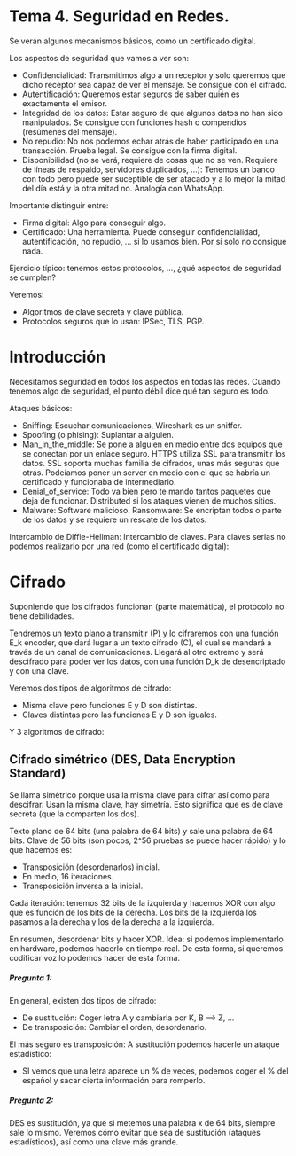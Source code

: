 # Tema 4. Seguridad en Redes.

Se verán algunos mecanismos básicos, como un certificado digital.

Los aspectos de seguridad que vamos a ver son: 
- Confidencialidad: Transmitimos algo a un receptor y solo queremos que dicho receptor sea capaz de ver el mensaje.
    Se consigue con el cifrado.
- Autentificación: Queremos estar seguros de saber quién es exactamente el emisor.
- Integridad de los datos: Estar seguro de que algunos datos no han sido manipulados.
    Se consigue con funciones hash o compendios (resúmenes del mensaje).
- No repudio: No nos podemos echar atrás de haber participado en una transacción. Prueba legal.
    Se consigue con la firma digital.
- Disponibilidad (no se verá, requiere de cosas que no se ven. Requiere de líneas de respaldo, servidores duplicados, ...): 
    Tenemos un banco con todo pero puede ser suceptible de ser atacado y a lo mejor la mitad del día está y la otra mitad no.
    Analogía con WhatsApp.

Importante distinguir entre:
- Firma digital: Algo para conseguir algo.
- Certificado: Una herramienta. Puede conseguir confidencialidad, autentificación, no repudio, ... si lo usamos bien. Por sí solo no consigue nada.

Ejercicio típico: tenemos estos protocolos, ..., ¿qué aspectos de seguridad se cumplen?

Veremos:
- Algoritmos de clave secreta y clave pública.
- Protocolos seguros que lo usan: IPSec, TLS, PGP.

# Introducción
Necesitamos seguridad en todos los aspectos en todas las redes.
Cuando tenemos algo de seguridad, el punto débil dice qué tan seguro es todo.

Ataques básicos:
- Sniffing: Escuchar comunicaciones, Wireshark es un sniffer.
- Spoofing (o phising): Suplantar a alguien.
- Man_in_the_middle: Se pone a alguien en medio entre dos equipos que se conectan por un enlace seguro.
    HTTPS utiliza SSL para transmitir los datos. SSL soporta muchas familia de cifrados, unas más seguras que otras.
    Podeíamos poner un server en medio con el que se habría un certificado y funcionaba de intermediario.
- Denial_of_service: Todo va bien pero te mando tantos paquetes que deja de funcionar. Distributed si los ataques vienen de muchos sitios.
- Malware: Software malicioso.
    Ransomware: Se encriptan todos o parte de los datos y se requiere un rescate de los datos.

Intercambio de Diffie-Hellman: Intercambio de claves.
Para claves serias no podemos realizarlo por una red (como el certificado digital):

# Cifrado
Suponiendo que los cifrados funcionan (parte matemática), el protocolo no tiene debilidades.

Tendremos un texto plano a transmitir (P) y lo cifraremos con una función E_k encoder, que dará lugar a un texto cifrado (C), el cual se mandará a través de un canal de comunicaciones.
Llegará al otro extremo y será descifrado para poder ver los datos, con una función D_k de desencriptado y con una clave.

Veremos dos tipos de algoritmos de cifrado:
- Misma clave pero funciones E y D son distintas.
- Claves distintas pero las funciones E y D son iguales.

Y 3 algoritmos de cifrado:

## Cifrado simétrico (DES, Data Encryption Standard)
Se llama simétrico porque usa la misma clave para cifrar así como para descifrar. Usan la misma clave, hay simetría. 
Esto significa que es de clave secreta (que la comparten los dos).

Texto plano de 64 bits (una palabra de 64 bits) y sale una palabra de 64 bits.
Clave de 56 bits (son pocos, 2^56 pruebas se puede hacer rápido) y lo que hacemos es:
- Transposición (desordenarlos) inicial.
- En medio, 16 iteraciones.
- Transposición inversa a la inicial.

Cada iteración:
tenemos 32 bits de la izquierda y hacemos XOR con algo que es función de los bits de la derecha.
Los bits de la izquierda los pasamos a la derecha y los de la derecha a la izquierda.

En resumen, desordenar bits y hacer XOR. 
Idea: si podemos implementarlo en hardware, podemos hacerlo en tiempo real.
De esta forma, si queremos codificar voz lo podemos hacer de esta forma.


##### Pregunta 1:
En general, existen dos tipos de cifrado: 
- De sustitución:   Coger letra A y cambiarla por K, B --> Z, ...
- De transposición: Cambiar el orden, desordenarlo.

El más seguro es transposición:
A sustitución podemos hacerle un ataque estadístico:
- SI vemos que una letra aparece un % de veces, podemos coger el % del español y sacar cierta información para romperlo.


##### Pregunta 2:
DES es sustitución, ya  que si metemos una palabra x de 64 bits, siempre sale lo mismo.
Veremos cómo evitar que sea de sustitución (ataques estadísticos), así como una clave más grande.
